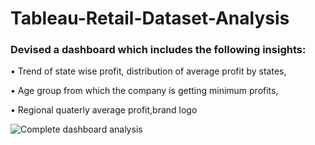 # Tableau-Retail-Dataset-Analysis

### Devised a dashboard which includes the following insights:
• Trend of state wise profit, distribution of average profit by states,

• Age group from which the company is getting minimum profits,

• Regional quaterly average profit,brand logo

![Complete dashboard analysis](https://github.com/RitikaRanjan151/Tableau-Retail-Dataset-Analysis/commit/d94beb031c7b5a2d865c5c21e59795c58bfcb443)
